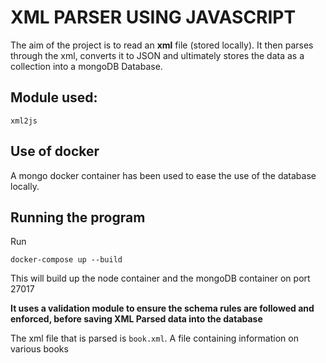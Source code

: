 # XML PARSER USING JAVASCRIPT

The aim of the project is to read an **xml** file (stored locally).
It then parses through the xml, converts it to JSON and ultimately stores the data as a
collection into a mongoDB Database. 

## Module used:
```
xml2js
```

## Use of docker
A mongo docker container has been used to ease the use of the database locally.

## Running the program
Run 
``` 
docker-compose up --build
```

This will build up the node container and the mongoDB container on port 27017

**It uses a validation module to ensure the schema rules are followed and enforced, before saving XML Parsed data into the database**

The xml file that is parsed is ```book.xml```. 
A file containing information on various books


